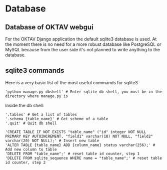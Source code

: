 # Database

## Database of OKTAV webgui

For the OKTAV Django application the default sqlite3 database is used. At the moment there is
no need for a more robust database like PostgreSQL or MySQL because from the user side it's not
planned to write anything to the database.

## sqlite3 commands
Here is a very basic list of the most useful commands for sqlite3

    'python manage.py dbshell' # Enter sqlite db shell, you must be in the directory where manage.py is

Inside the db shell:

    '.tables' # Get a list of tables
    '.schema {table_name}' # Get scheme of a table
    '.quit' # Quit db shell

    'CREATE TABLE IF NOT EXISTS "table_name" ("id" integer NOT NULL PRIMARY KEY AUTOINCREMENT, "field1" varchar(10) NOT NULL, "field2" varchar(20) NOT NULL);' # Insert new table
    'ALTER TABLE {table_name} ADD {column_name} status varchar(256);' # Add new column to table
    'DELETE FROM "table_name";' # reset table id counter, step 1
    'DELETE FROM sqlite_sequence WHERE name = "table_name";' # reset table id counter, step 2
    

